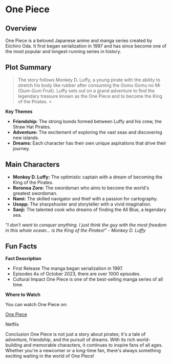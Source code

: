 # One Piece
## Overview

One Piece is a beloved Japanese anime and manga series created by Eiichiro Oda. It first began serialization in 1997 and has since become one of the most popular and longest-running series in history.

## Plot Summary

> The story follows Monkey D. Luffy, a young pirate with the ability to stretch his body like rubber after consuming the Gomu Gomu no Mi (Gum-Gum Fruit). Luffy sets out on a grand adventure to find the legendary treasure known as the One Piece and to become the King of the Pirates. <

**Key Themes**

- **Friendship:** The strong bonds formed between Luffy and his crew, the Straw Hat Pirates.
- **Adventure:** The excitement of exploring the vast seas and discovering new islands.
- **Dreams:** Each character has their own unique aspirations that drive their journey.

## Main Characters
  
- **Monkey D. Luffy:** The optimistic captain with a dream of becoming the King of the Pirates.
- **Roronoa Zoro:** The swordsman who aims to become the world's greatest swordsman.
- **Nami:** The skilled navigator and thief with a passion for cartography.
- **Usopp:** The sharpshooter and storyteller with a vivid imagination.
- **Sanji:** The talented cook who dreams of finding the All Blue, a legendary sea.

*"I don’t want to conquer anything. I just think the guy with the most freedom in this whole ocean... is the King of the Pirates!" - Monkey D. Luffy*

## Fun Facts

**Fact	Description**

- First Release	The manga began serialization in 1997.
- Episodes	As of October 2023, there are over 1000 episodes.
- Cultural Impact	One Piece is one of the best-selling manga series of all time.
  
**Where to Watch**

You can watch One Piece on:

[One Piece](https://www.crunchyroll.com/series/GRMG8ZQZR/one-piece)

Netflix

Conclusion
One Piece is not just a story about pirates; it's a tale of adventure, friendship, and the pursuit of dreams. With its rich world-building and memorable characters, it continues to inspire fans of all ages. Whether you're a newcomer or a long-time fan, there's always something exciting waiting in the world of One Piece!
